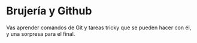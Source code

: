 # Brujería y Github
Vas aprender comandos de Git y tareas tricky que se pueden hacer con él, y una sorpresa para el final.

